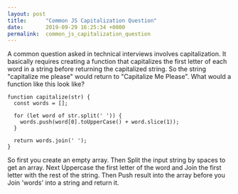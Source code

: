 ```yaml
---
layout: post
title:      "Common JS Capitalization Question"
date:       2019-09-29 16:25:34 +0000
permalink:  common_js_capitalization_question
---
```



A common question asked in technical interviews involves capitalization. It basically requires creating a function that capitalizes the first letter of each word in a string before returning the capitalized string. So the string "capitalize me please" would return to "Capitalize Me Please". What would a function like this look like?

```
function capitalize(str) {
  const words = [];
	
  for (let word of str.split(' ')) {
    words.push(word[0].toUpperCase() + word.slice(1));
  }
	
  return words.join(' ');
}
```

So first you create an empty array. Then Split the input string by spaces to get an array. Next Uppercase the first letter of the word and Join the first letter with the rest of the string. Then Push result into the array before you Join 'words' into a string and return it.
